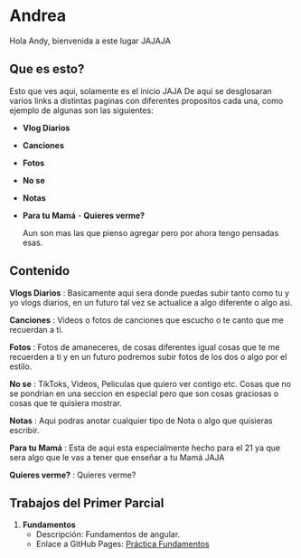 # Andrea

Hola Andy, bienvenida a este lugar JAJAJA


## Que es esto?

  Esto que ves aqui, solamente es el inicio JAJA
  De aqui se desglosaran varios links a distintas paginas
  con diferentes propositos cada una, como ejemplo de algunas
  son las siguientes:
- **Vlog Diarios**
- **Canciones**
- **Fotos**
- **No se**
- **Notas**
- **Para tu Mamá** - **Quieres verme?**

  Aun son mas las que pienso agregar pero por ahora tengo pensadas esas.

## Contenido

**Vlogs Diarios** :
Basicamente aqui sera donde puedas subir tanto como tu y yo vlogs diarios, en un futuro tal vez se actualice a algo diferente o algo asi.

**Canciones** :
Videos o fotos de canciones que escucho o te canto que me recuerdan a ti.

**Fotos** :
Fotos de amaneceres, de cosas diferentes igual cosas que te me recuerden a ti y en un futuro podremos subir fotos de los dos o algo por el estilo.

**No se** :
TikToks, Videos, Peliculas que quiero ver contigo etc. Cosas que no se pondrian en una seccion en especial pero que son cosas graciosas o cosas que te quisiera mostrar.

**Notas** :
Aqui podras anotar cualquier tipo de Nota o algo que quisieras escribir.

**Para tu Mamá** :
Esta de aqui esta especialmente hecho para el 21 ya que sera algo que le vas a tener que enseñar a tu Mamá JAJA

**Quieres verme?** :
Quieres verme?


## Trabajos del Primer Parcial

1. **Fundamentos**
   - Descripción: Fundamentos de angular.
   - Enlace a GitHub Pages: [Práctica Fundamentos](https://DiegoOM14.github.io/Desarrollo-Web-Profesional/Primer%20Parcial/Fundamentos/index.html)
